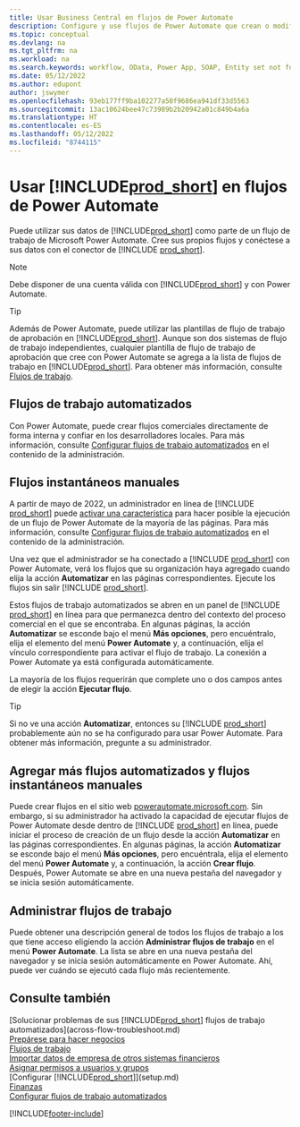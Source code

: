 ```yaml
---
title: Usar Business Central en flujos de Power Automate
description: Configure y use flujos de Power Automate que crean o modifican datos de Business Central.
ms.topic: conceptual
ms.devlang: na
ms.tgt_pltfrm: na
ms.workload: na
ms.search.keywords: workflow, OData, Power App, SOAP, Entity set not found, workflowWebhookSubscriptions
ms.date: 05/12/2022
ms.author: edupont
author: jswymer
ms.openlocfilehash: 93eb177ff9ba102277a50f9686ea941df33d5563
ms.sourcegitcommit: 13ac10624bee47c73989b2b20942a01c849b4a6a
ms.translationtype: HT
ms.contentlocale: es-ES
ms.lasthandoff: 05/12/2022
ms.locfileid: "8744115"
---
```

# <a name="use-prod_short-in-power-automate-flows"></a>Usar [!INCLUDE[prod_short](includes/prod_short.md)] en flujos de Power Automate

Puede utilizar sus datos de [!INCLUDE[prod_short](includes/prod_short.md)] como parte de un flujo de trabajo de Microsoft Power Automate. Cree sus propios flujos y conéctese a sus datos con el conector de [!INCLUDE [prod_short](includes/prod_short.md)].  

> [!NOTE]  
> Debe disponer de una cuenta válida con [!INCLUDE[prod_short](includes/prod_short.md)] y con Power Automate.  

> [!TIP]
> Además de Power Automate, puede utilizar las plantillas de flujo de trabajo de aprobación en [!INCLUDE[prod_short](includes/prod_short.md)]. Aunque son dos sistemas de flujo de trabajo independientes, cualquier plantilla de flujo de trabajo de aprobación que cree con Power Automate se agrega a la lista de flujos de trabajo en [!INCLUDE[prod_short](includes/prod_short.md)]. Para obtener más información, consulte [Flujos de trabajo](across-workflow.md).  

## <a name="automated-workflows"></a>Flujos de trabajo automatizados

Con Power Automate, puede crear flujos comerciales directamente de forma interna y confiar en los desarrolladores locales. Para más información, consulte [Configurar flujos de trabajo automatizados](/dynamics365/business-central/dev-itpro/powerplatform/automate-workflows) en el contenido de la administración.  

## <a name="manual-instant-flows"></a>Flujos instantáneos manuales

A partir de mayo de 2022, un administrador en línea de [!INCLUDE [prod_short](includes/prod_short.md)] puede [activar una característica](admin-feature-management.md) para hacer posible la ejecución de un flujo de Power Automate de la mayoría de las páginas. Para más información, consulte [Configurar flujos de trabajo automatizados](/dynamics365/business-central/dev-itpro/powerplatform/automate-workflows) en el contenido de la administración.  

Una vez que el administrador se ha conectado a [!INCLUDE [prod_short](includes/prod_short.md)] con Power Automate, verá los flujos que su organización haya agregado cuando elija la acción **Automatizar** en las páginas correspondientes. Ejecute los flujos sin salir [!INCLUDE [prod_short](includes/prod_short.md)].  

Estos flujos de trabajo automatizados se abren en un panel de [!INCLUDE [prod_short](includes/prod_short.md)] en línea para que permanezca dentro del contexto del proceso comercial en el que se encontraba. En algunas páginas, la acción **Automatizar** se esconde bajo el menú **Más opciones**, pero encuéntralo, elija el elemento del menú **Power Automate** y, a continuación, elija el vínculo correspondiente para activar el flujo de trabajo. La conexión a Power Automate ya está configurada automáticamente.  

La mayoría de los flujos requerirán que complete uno o dos campos antes de elegir la acción **Ejecutar flujo**.  

> [!TIP]
> Si no ve una acción **Automatizar**, entonces su [!INCLUDE [prod_short](includes/prod_short.md)] probablemente aún no se ha configurado para usar Power Automate. Para obtener más información, pregunte a su administrador.

## <a name="add-more-automated-flows-and-manual-instant-flows"></a>Agregar más flujos automatizados y flujos instantáneos manuales

Puede crear flujos en el sitio web [powerautomate.microsoft.com](https://powerautomate.microsoft.com). Sin embargo, si su administrador ha activado la capacidad de ejecutar flujos de Power Automate desde dentro de [!INCLUDE [prod_short](includes/prod_short.md)] en línea, puede iniciar el proceso de creación de un flujo desde la acción **Automatizar** en las páginas correspondientes. En algunas páginas, la acción **Automatizar** se esconde bajo el menú **Más opciones**, pero encuéntrala, elija el elemento del menú **Power Automate** y, a continuación, la acción **Crear flujo**. Después, Power Automate se abre en una nueva pestaña del navegador y se inicia sesión automáticamente.

## <a name="manage-workflows"></a>Administrar flujos de trabajo

Puede obtener una descripción general de todos los flujos de trabajo a los que tiene acceso eligiendo la acción **Administrar flujos de trabajo** en el menú **Power Automate**. La lista se abre en una nueva pestaña del navegador y se inicia sesión automáticamente en Power Automate. Ahí, puede ver cuándo se ejecutó cada flujo más recientemente.  

## <a name="see-also"></a>Consulte también

[Solucionar problemas de sus [!INCLUDE[prod_short](includes/prod_short.md)] flujos de trabajo automatizados](across-flow-troubleshoot.md)  
[Prepárese para hacer negocios](ui-get-ready-business.md)  
[Flujos de trabajo](across-workflow.md)  
[Importar datos de empresa de otros sistemas financieros](across-import-data-configuration-packages.md)  
[Asignar permisos a usuarios y grupos](ui-define-granular-permissions.md)  
[Configurar [!INCLUDE[prod_short](includes/prod_short.md)]](setup.md)  
[Finanzas](finance.md)  
[Configurar flujos de trabajo automatizados](/dynamics365/business-central/dev-itpro/powerplatform/automate-workflows)  

[!INCLUDE[footer-include](includes/footer-banner.md)]